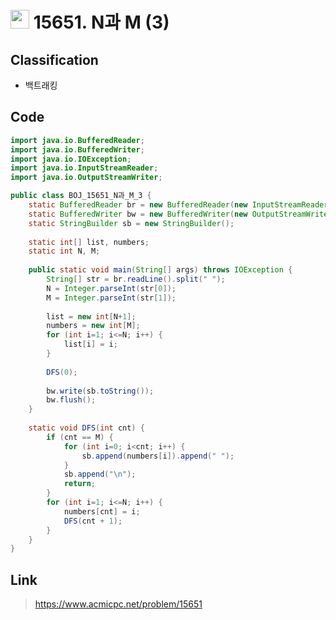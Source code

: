 # <img src="https://d2gd6pc034wcta.cloudfront.net/tier/8.svg" width="30"> 15651. N과 M (3)

## Classification
* 백트래킹

## Code
```java
import java.io.BufferedReader;
import java.io.BufferedWriter;
import java.io.IOException;
import java.io.InputStreamReader;
import java.io.OutputStreamWriter;

public class BOJ_15651_N과_M_3 {
	static BufferedReader br = new BufferedReader(new InputStreamReader(System.in));
	static BufferedWriter bw = new BufferedWriter(new OutputStreamWriter(System.out));
	static StringBuilder sb = new StringBuilder();
	
	static int[] list, numbers;
	static int N, M;
	
	public static void main(String[] args) throws IOException {
		String[] str = br.readLine().split(" ");
		N = Integer.parseInt(str[0]);
		M = Integer.parseInt(str[1]);
		
		list = new int[N+1];
		numbers = new int[M];
		for (int i=1; i<=N; i++) {
			list[i] = i;
		}
		
		DFS(0);
		
		bw.write(sb.toString());
		bw.flush();
	}
	
	static void DFS(int cnt) {
		if (cnt == M) {
			for (int i=0; i<cnt; i++) {
				sb.append(numbers[i]).append(" ");
			}
			sb.append("\n");
			return;
		}
		for (int i=1; i<=N; i++) {
			numbers[cnt] = i;
			DFS(cnt + 1);
		}
	}
}
```

## Link
> https://www.acmicpc.net/problem/15651